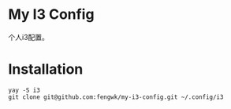 # My I3 Config

个人i3配置。

# Installation

```
yay -S i3
git clone git@github.com:fengwk/my-i3-config.git ~/.config/i3
```
